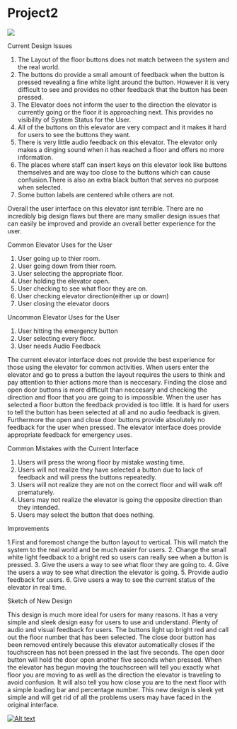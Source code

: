 # Project2
![](p2.Mason.Weaver.png)

Current Design Issues
1. The Layout of the floor buttons does not match between the system and the real world.
2. The buttons do provide a small amount of feedback when the button is pressed revealing a fine white light around the button.
   However it is very difficult to see and provides no other feedback that the button has been pressed. 
3. The Elevator does not inform the user to the direction the elevator is currently going or the floor it is approaching next. This provides no visibility of System Status for the User.
4. All of the buttons on this elevator are very compact and it makes it hard for users to see the buttons they want.
5. There is very little audio feedback on this elevator. The elevator only makes a dinging sound when it has reached a floor and offers no more information.
6. The places where staff can insert keys on this elevator look like buttons themselves and are way too close to the buttons which can cause confusion.There is also an extra black button that serves no purpose when selected.
7. Some button labels are centered while others are not.

Overall the user interface on this elevator isnt terrible. There are no incredibly big design flaws but there are many smaller design issues that can easily be improved and provide an overall better experience for the user.


Common Elevator Uses for the User
1. User going up to thier room.
2. User going down from thier room.
3. User selecting the appropriate floor.
4. User holding the elevator open.
5. User checking to see what floor they are on.
6. User checking elevator direction(either up or down)
7. User closing the elevator doors




Uncommon Elevator Uses for the User
1. User hitting the emergency button 
2. User selecting every floor.
3. User needs Audio Feedback 

The current elevator interface does not provide the best experience for those using the elevator for common activities.
When users enter the elevator and go to press a button the layout requires the users to think and pay attention to thier actions more than is neccesary. Finding the close and open door buttons is more difficult than neccesary and checking the direction and floor that you are going to is impossible. When the user has selected a floor button the feedback provided is too little. It is hard for users to tell the button has been selected at all and no audio feedback is given. Furthermore the open and close door buttons provide absolutely no feedback for the user when pressed. The elevator interface does provide appropriate feedback for emergency uses.

Common Mistakes with the Current Interface
1. Users will press the wrong floor by mistake wasting time.
2. Users will not realize they have selected a button due to lack of feedback and will press the buttons repeatedly.
3. Users will not realize they are not on the correct floor and will walk off prematurely.
4. Users may not realize the elevator is going the opposite direction than they intended.
5. Users may select the button that does nothing.

Improvements


1.First and foremost change the button layout to vertical. This will match the system to the real world and be much easier for users.
2. Change the small white light feedback to a bright red so users can really see when a button is pressed.
3. Give the users a way to see what floor they are going to.
4. Give the users a way to see what direction the elevator is going.
5. Provide audio feedback for users.
6. Give users a way to see the current status of the elevator in real time.







Sketch of New Design




This design is much more ideal for users for many reasons. It has a very simple and sleek design easy for users to use and understand. Plenty of audio and visual feedback for users. The buttons light up bright red and call out the floor number that has been selected. The close door button has been removed entirely because this elevator automatically closes if the touchscreen has not been pressed in the last five seconds. The open door button will hold the door open another five seconds when pressed. When the elevator has begun moving the touchscreen will tell you exactly what floor you are moving to as well as the direction the elevator is traveling to avoid confusion. It will also tell you how close you are to the next floor with a simple loading bar and percentage number. This new design is sleek yet simple and will get rid of all the problems users may have faced in the original interface.

[![Alt text](https://img.youtube.com/vi/K2SzSb0iWQw/0.jpg)](https://www.youtube.com/watch?v=K2SzSb0iWQw)


